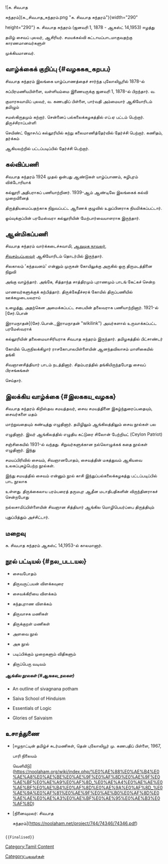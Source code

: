 ![சு. சிவபாத
சுந்தரம்](சு._சிவபாத_சுந்தரம்.png "சு. சிவபாத சுந்தரம்"){width="290"
height="290"} சு. சிவபாத சுந்தரம் (ஜனவரி 1, 1878 - ஆகஸ்ட் 14,1953) ஈழத்து
தமிழ் சைவப் புலவர், ஆசிரியர். சமயக்கல்வி கட்டாயப்பாடமாகுவதற்கு காரணமானவர்களுள்
முக்கியமானவர்.

## வாழ்க்கைக் குறிப்பு {#வழககக_கறபப}

சிவபாத சுந்தரம் இலங்கை யாழ்ப்பாணத்தைச் சார்ந்த புலோலியூரில் 1878-ல்
சுப்பிரமணியபிள்ளை, வள்ளியம்மை இணையருக்கு ஜனவரி 1, 1878-ல் பிறந்தார். வ.
குமாரசுவாமிப் புலவர், வ. கணபதிப் பிள்ளை, பார்வதி அம்மையார் ஆகியோரிடம் தமிழும்
சமஸ்கிருதமும் கற்றார். சென்னைப் பல்கலைக்கழகத்தில் எப்.ஏ பட்டம் பெற்றார். திருச்சிராப்பள்ளி
செயிண்ட் ஜோசஃப் கல்லூரியில் கற்று கலைமாணித்தேர்வில் தேர்ச்சி பெற்றார். கணிதம், தர்க்கம்
ஆகியவற்றில் பட்டப்படிப்பில் தேர்ச்சி பெற்றார்.

## கல்விப்பணி

சிவபாத சுந்தரம் 1924 முதல் ஒன்பது ஆண்டுகள் யாழ்ப்பாணம், சுழிபுரம் விக்டோரியாக்
கல்லூரி அதிபராகப் பணியாற்றினர். 1939-ஆம் ஆண்டிலே இலங்கைக் கல்வி முறையினைத்
திருத்தியமைப்பதற்காக நிறுவப்பட்ட ஆணைக் குழுவில் உறுப்பினராக நியமிக்கப்பட்டார்.
ஓய்வுக்குப்பின் பரமேஸ்வரா கல்லூரியின் மேற்பார்வையாளராக இருந்தார்.

## ஆன்மிகப்பணி

சிவபாத சுந்தரம் வார்க்கடைச்சுவாமி, [ஆறுமுக நாவலர்](ஆறுமுக_நாவலர் "wikilink"),
[சிவசம்புப்புலவர்](சிவசம்புப்புலவர் "wikilink") ஆகியோரிடம் தொடர்பில் இருந்தார்.
சிலகாலம் \'கந்தவனம்' என்னும் முருகன் கோயிலுக்கு அருகில் ஒரு திருமடத்தினை நிறுவி
அங்கு வாழ்ந்தார். அங்கே, சித்தாந்த சாத்திரமும் புராணமும் பாடங் கேட்கச் சென்ற
மாணவர்களுக்குக் கற்பித்தார். திருக்கேதீச்சரக் கோயில் திருப்பணியில் ஊக்கமுடையவராய்
உழைத்து, அதற்கென அமைக்கப்பட்ட சபையின் தலைவராக பணியாற்றினார். 1921-ல் [சேர்.பொன்
இராமநாதன்](சேர்.பொன்._இராமநாதன் "wikilink") அவர்களால் உருவாக்கப்பட்ட பரமேஸ்வராக்
கல்லூரியின் தலைமையாசிரியராக சிவபாத சுந்தரம் இருந்தார். தமிழகத்தில் பிட்சாண்டர்
கோயில் பெருநிலக்கிழார் ராசகோபாலபிள்ளையின் ஆனந்தவிலாசம் மாளிகையில் தங்கி
சிவஞானசித்தியார் பாடம் நடத்தினார். சிதம்பரத்தில் தங்கியிருந்தபோது சைவப் பிரசங்கங்கள்
செய்தார்.

## இலக்கிய வாழ்க்கை {#இலககய_வழகக}

சிவபாத சுந்தரம் கிறிஸ்தவ சமயத்தவர், சைவ சமயத்தினை இகழ்ந்துரைப்பதையும், சைவர்களை மதம்
மாற்றுவதையும் கண்டித்து எழுதினார். தமிழிலும் ஆங்கிலத்திலும் சைவ நூல்கள் பல
எழுதினார். இவர் ஆங்கிலத்தில் எழுதிய கட்டுரை சிலோன் பேற்றியட் (Ceylon Patriot)
சஞ்சிகையில் 1931-ல் வந்தது. சிறுவர்களுக்கான நல்லொழுக்கக் கதை நூல்கள் எழுதினார். இந்து
சமயப்பிரிவில் சைவம், சிவஞானபோதம், சைவத்தின் மகத்துவம் ஆகியவை உலகப்புகழ்பெற்ற நூல்கள்.
இந்து சமயத்தில் சைவம் என்னும் நூல் காசி இந்துப்பல்கலைக்கழகத்து பட்டப்படிப்பில் பாட நூலாக
உள்ளது. திருக்கைலாய பரம்பரைத் தருமபுர ஆதீன மடாதிபதிகளின் விருந்தினராகச் சென்றபோது
நல்லசாமிப்பிள்ளையின் சிவஞான சித்தியார் ஆங்கில மொழிபெயர்ப்பை திருத்தியும்
புதுப்பித்தும் அச்சிட்டார்.

## மறைவு

சு. சிவபாத சுந்தரம் ஆகஸ்ட் 14,1953-ல் காலமானார்.

## நூல் பட்டியல் {#நல_படடயல}

-   சைவபோதம்
-   திருவருட்பயன் விளக்கவுரை
-   சைவக்கிரியை விளக்கம்
-   கந்தபுராண விளக்கம்
-   திருவாசக மணிகள்
-   திருக்குறள் மணிகள்
-   அளவை நூல்
-   அக நூல்
-   படிப்பிக்கும் முறைகளும் விதிகளும்
-   திருப்பெரு வடிவம்

##### ஆங்கில நூலகள் {#ஆஙகல_நலகள}

-   An outline of sivagnana potham
-   Saiva School of Hinduism
-   Essentials of Logic
-   Glories of Saivaism

## உசாத்துணை

-   [ஈழநாட்டின் தமிழ்ச் சுடர்மணிகள், தென் புலோலியூர் மு. கணபதிப் பிள்ளை, 1967,
    பாரி நிலையம்
    வெளியீடு](https://noolaham.org/wiki/index.php/%E0%AE%88%E0%AE%B4%E0%AE%A8%E0%AE%BE%E0%AE%9F%E0%AF%8D%E0%AE%9F%E0%AE%BF%E0%AE%A9%E0%AF%8D_%E0%AE%A4%E0%AE%AE%E0%AE%BF%E0%AE%B4%E0%AF%8D%E0%AE%9A%E0%AF%8D_%E0%AE%9A%E0%AF%81%E0%AE%9F%E0%AE%B0%E0%AF%8D%E0%AE%AE%E0%AE%A3%E0%AE%BF%E0%AE%95%E0%AE%B3%E0%AF%8D)
-   [நினைவுமலர்: சிவபாத
    சுந்தரம்](https://noolaham.net/project/744/74346/74346.pdf)

```{=mediawiki}
{{Finalised}}
```
[Category:Tamil Content](Category:Tamil_Content "wikilink")
[Category:புலவர்கள்](Category:புலவர்கள் "wikilink")
